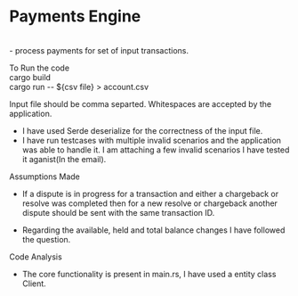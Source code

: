 <h1> Payments Engine </h1> <br />
- process payments for set of input transactions. <br />

To Run the code <br />
cargo build <br />
cargo run -- ${csv file} > account.csv <br />


Input file should be comma separted. Whitespaces are accepted by the application. 

- I have used Serde deserialize for the correctness of the input file.
- I have run testcases with multiple invalid scenarios and the application was able to handle it. I am attaching a few invalid scenarios I have tested it aganist(In the email).

Assumptions Made
- If a dispute is in progress for a transaction and either a chargeback or resolve was completed then for a new resolve or chargeback another dispute should be sent with the same transaction ID.

- Regarding the available, held and total balance changes I have followed the question.


Code Analysis 
- The core functionality is present in main.rs, I have used a entity class Client.
